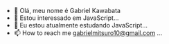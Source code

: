 - 👋 Olá, meu nome é Gabriel Kawabata
- 👀 Estou interessado em JavaScript...
- 🌱 Eu estou atualmente estudando JavaScript...
- 📫 How to reach me gabrielmitsuro10@gmail.com ...
<!---
Gabriel-Kawabata/Gabriel-Kawabata is a ✨ special ✨ repository because its `README.md` (this file) appears on your GitHub profile.
You can click the Preview link to take a look at your changes.
--->
